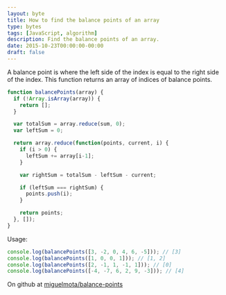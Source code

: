 ```yaml
---
layout: byte
title: How to find the balance points of an array
type: bytes
tags: [JavaScript, algorithm]
description: Find the balance points of an array.
date: 2015-10-23T00:00:00-00:00
draft: false
---
```

A balance point is where the left side of the index is equal to the right side of the index. This function returns an array of indices of balance points.

```javascript
function balancePoints(array) {
  if (!Array.isArray(array)) {
    return [];
  }

  var totalSum = array.reduce(sum, 0);
  var leftSum = 0;

  return array.reduce(function(points, current, i) {
    if (i > 0) {
      leftSum += array[i-1];
    }

    var rightSum = totalSum - leftSum - current;

    if (leftSum === rightSum) {
      points.push(i);
    }

    return points;
  }, []);
}
```

Usage:

```javascript
console.log(balancePoints([3, -2, 0, 4, 6, -5])); // [3]
console.log(balancePoints([1, 0, 0, 1])); // [1, 2]
console.log(balancePoints([2, -1, 1, -1, 1])); // [0]
console.log(balancePoints([-4, -7, 6, 2, 9, -3])); // [4]
```

On github at [miguelmota/balance-points](https://github.com/miguelmota/balance-points)
